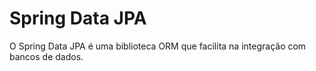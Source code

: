 # Spring Data JPA

O Spring Data JPA é uma biblioteca ORM que facilita na integração com bancos de dados.